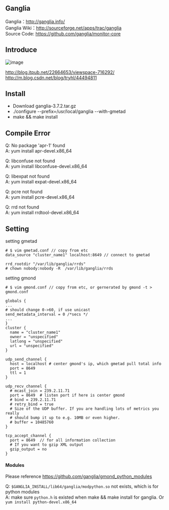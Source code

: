 Ganglia
---------
Ganglia：http://ganglia.info/  
Ganglia Wiki：http://sourceforge.net/apps/trac/ganglia  
Source Code: https://github.com/ganglia/monitor-core  

Introduce
----------
![image](http://blog.itpub.net/attachments/2012/02/22664653_201202142044241.jpg)  

http://blog.itpub.net/22664653/viewspace-716292/  
http://m.blog.csdn.net/blog/tryhl/44494811  

Install
---------
* Download ganglia-3.7.2.tar.gz
* ./configure --prefix=/usr/local/ganglia --with-gmetad
* make && make install

Compile Error
---------
Q: No package 'apr-1' found  
A: yum install apr-devel.x86_64  

Q: libconfuse not found  
A: yum install libconfuse-devel.x86_64  

Q: libexpat not found  
A: yum install expat-devel.x86_64  

Q: pcre not found  
A: yum install pcre-devel.x86_64  

Q: rrd not found  
A: yum install rrdtool-devel.x86_64  

Setting
---------
setting gmetad

  ```
  # $ vim gmetad.conf // copy from etc
  data_source "cluster_name1" localhost:8649 // connect to gmetad

  rrd_rootdir "/var/lib/ganglia/rrds"
  # chown nobody:nobody -R  /var/lib/ganglia/rrds
  ```

setting gmond
  ```
  # $ vim gmond.conf // copy from etc, or gernerated by gmond -t > gmond.conf

  globals {
  ...
  # should change 0->60, if use unicast
  send_metadata_interval = 0 /*secs */
  ...
  }
  cluster {
    name = "cluster_name1"
    owner = "unspecified"
    latlong = "unspecified"
    url = "unspecified"
  }

  udp_send_channel {
    host = localhost # center gmond's ip, which gmetad pull total info
    port = 8649
    ttl = 1
  }

  udp_recv_channel {
    # mcast_join = 239.2.11.71
    port = 8649  # listen port if here is center gmond
    # bind = 239.2.11.71
    # retry_bind = true
    # Size of the UDP buffer. If you are handling lots of metrics you really
    # should bump it up to e.g. 10MB or even higher.
    # buffer = 10485760
  }

  tcp_accept_channel {
    port = 8649  // for all information collection
    # If you want to gzip XML output
    gzip_output = no
  }
  ```

#### Modules
Please reference https://github.com/ganglia/gmond_python_modules  

Q: `$GANGLIA_INSTALL/lib64/ganglia/modpython.so` not exists, which is for python modules  
A: make sure `python.h` is existed when make && make install for ganglia. Or `yum install python-devel.x86_64`  
